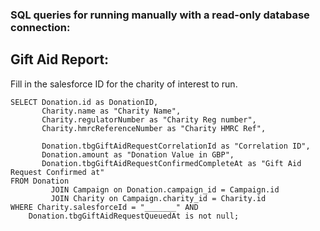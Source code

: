 ### SQL queries for running manually with a read-only database connection:

## Gift Aid Report:

Fill in the salesforce ID for the charity of interest to run.

```mysql
SELECT Donation.id as DonationID,
       Charity.name as "Charity Name",
       Charity.regulatorNumber as "Charity Reg number",
       Charity.hmrcReferenceNumber as "Charity HMRC Ref",

       Donation.tbgGiftAidRequestCorrelationId as "Correlation ID",
       Donation.amount as "Donation Value in GBP",
       Donation.tbgGiftAidRequestConfirmedCompleteAt as "Gift Aid Request Confirmed at"
FROM Donation
         JOIN Campaign on Donation.campaign_id = Campaign.id
         JOIN Charity on Campaign.charity_id = Charity.id
WHERE Charity.salesforceId = "_______" AND
    Donation.tbgGiftAidRequestQueuedAt is not null;
```

